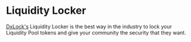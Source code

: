 # Liquidity Locker

[DxLock's](https://dx.app/dxlock?ref=raphaeldx\&chain=BNB) Liquidity Locker is the best way in the industry to lock your Liquidity Pool tokens and give your community the security that they want.&#x20;

